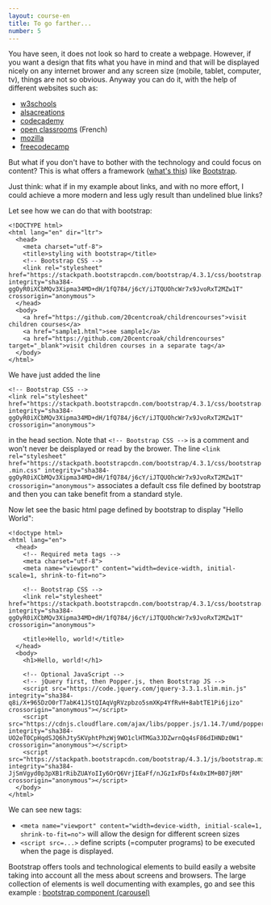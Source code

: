 ```yaml
---
layout: course-en
title: To go farther...
number: 5
---
```


You have seen, it does not look so hard to create a webpage. However, if you want a design that fits what you have in mind and that will be displayed nicely on any internet brower and any screen size (mobile, tablet, computer, tv), things are not so obvious. Anyway you can do it, with the help of different websites such as:
- [w3schools](https://www.w3schools.com/)
- [alsacreations](https://www.alsacreations.com/)
- [codecademy](https://www.codecademy.com/learn/learn-html)
- [open classrooms](https://openclassrooms.com/fr/courses/1603881-apprenez-a-creer-votre-site-web-avec-html5-et-css3) (French)
- [mozilla](https://developer.mozilla.org/en-US/docs/Web/HTML)
- [freecodecamp](https://www.freecodecamp.org/news/learn-responsive-web-design-in-5-minutes/)

But what if you don't have to bother with the technology and could focus on content? This is what offers a framework ([what's this](https://en.wikipedia.org/wiki/Software_framework)) like [Bootstrap](https://getbootstrap.com/).

Just think: what if in my example about links, and with no more effort, I could achieve a more modern and less ugly result than undelined blue links?

Let see how we can do that with bootstrap:
```
<!DOCTYPE html>
<html lang="en" dir="ltr">
  <head>
    <meta charset="utf-8">
    <title>styling with bootstrap</title>
    <!-- Bootstrap CSS -->
    <link rel="stylesheet" href="https://stackpath.bootstrapcdn.com/bootstrap/4.3.1/css/bootstrap.min.css" integrity="sha384-ggOyR0iXCbMQv3Xipma34MD+dH/1fQ784/j6cY/iJTQUOhcWr7x9JvoRxT2MZw1T" crossorigin="anonymous">
  </head>
  <body>
    <a href="https://github.com/20centcroak/childrencourses">visit children courses</a>
    <a href="sample1.html">see sample1</a>
    <a href="https://github.com/20centcroak/childrencourses" target="_blank">visit children courses in a separate tag</a>
  </body>
</html>
```

We have just added the line
```
<!-- Bootstrap CSS -->
<link rel="stylesheet" href="https://stackpath.bootstrapcdn.com/bootstrap/4.3.1/css/bootstrap.min.css" integrity="sha384-ggOyR0iXCbMQv3Xipma34MD+dH/1fQ784/j6cY/iJTQUOhcWr7x9JvoRxT2MZw1T" crossorigin="anonymous">
```
in the head section. Note that `<!-- Bootstrap CSS -->` is a comment and won't never be deisplayed or read by the brower.
The line `<link rel="stylesheet" href="https://stackpath.bootstrapcdn.com/bootstrap/4.3.1/css/bootstrap.min.css" integrity="sha384-ggOyR0iXCbMQv3Xipma34MD+dH/1fQ784/j6cY/iJTQUOhcWr7x9JvoRxT2MZw1T" crossorigin="anonymous">` associates a default css file defined by bootstrap and then you can take benefit from a standard style.

Now let see the basic html page defined by bootstrap to display "Hello World":
```
<!doctype html>
<html lang="en">
  <head>
    <!-- Required meta tags -->
    <meta charset="utf-8">
    <meta name="viewport" content="width=device-width, initial-scale=1, shrink-to-fit=no">

    <!-- Bootstrap CSS -->
    <link rel="stylesheet" href="https://stackpath.bootstrapcdn.com/bootstrap/4.3.1/css/bootstrap.min.css" integrity="sha384-ggOyR0iXCbMQv3Xipma34MD+dH/1fQ784/j6cY/iJTQUOhcWr7x9JvoRxT2MZw1T" crossorigin="anonymous">

    <title>Hello, world!</title>
  </head>
  <body>
    <h1>Hello, world!</h1>

    <!-- Optional JavaScript -->
    <!-- jQuery first, then Popper.js, then Bootstrap JS -->
    <script src="https://code.jquery.com/jquery-3.3.1.slim.min.js" integrity="sha384-q8i/X+965DzO0rT7abK41JStQIAqVgRVzpbzo5smXKp4YfRvH+8abtTE1Pi6jizo" crossorigin="anonymous"></script>
    <script src="https://cdnjs.cloudflare.com/ajax/libs/popper.js/1.14.7/umd/popper.min.js" integrity="sha384-UO2eT0CpHqdSJQ6hJty5KVphtPhzWj9WO1clHTMGa3JDZwrnQq4sF86dIHNDz0W1" crossorigin="anonymous"></script>
    <script src="https://stackpath.bootstrapcdn.com/bootstrap/4.3.1/js/bootstrap.min.js" integrity="sha384-JjSmVgyd0p3pXB1rRibZUAYoIIy6OrQ6VrjIEaFf/nJGzIxFDsf4x0xIM+B07jRM" crossorigin="anonymous"></script>
  </body>
</html>
```

We can see new tags:
- `<meta name="viewport" content="width=device-width, initial-scale=1, shrink-to-fit=no">` will allow the design for different screen sizes
- `<script src=...>` define scripts (=computer programs) to be executed when the page is displayed.

Bootstrap offers tools and technological elements to build easily a website taking into account all the mess about screens and browsers. The large collection of elements is well documenting with examples, go and see this example :
[bootstrap component (carousel)](https://getbootstrap.com/docs/4.3/components/carousel/)
